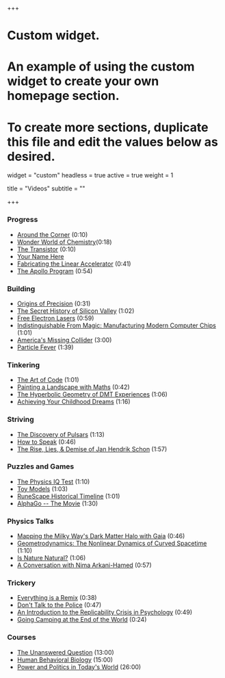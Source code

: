 +++
# Custom widget.
# An example of using the custom widget to create your own homepage section.
# To create more sections, duplicate this file and edit the values below as desired.
widget = "custom"
headless = true
active = true
weight = 1

title = "Videos"
subtitle = ""

+++

### Progress

- [Around the Corner](https://www.youtube.com/watch?v=yYAw79386WI) (0:10)
- [Wonder World of Chemistry](https://www.youtube.com/watch?v=IEQUVngOXmw)(0:18)
- [The Transistor](https://www.youtube.com/watch?v=V9xUQWo4vN0) (0:10)
- [Your Name Here](https://archive.org/details/YourName1960)
- [Fabricating the Linear Accelerator](https://www.youtube.com/watch?v=oMgMNlgkqIY) (0:41)
- [The Apollo Program](https://www.youtube.com/watch?v=55Jas5HrzcQ) (0:54)

### Building

- [Origins of Precision](https://www.youtube.com/watch?v=gNRnrn5DE58) (0:31)
- [The Secret History of Silicon Valley](https://www.youtube.com/watch?v=ZTC_RxWN_xo) (1:02)
- [Free Electron Lasers](https://www.youtube.com/watch?v=RKqof77pKBc) (0:59)
- [Indistinguishable From Magic: Manufacturing Modern Computer Chips](https://www.youtube.com/watch?v=NGFhc8R_uO4) (1:01)
- [America's Missing Collider](https://www.youtube.com/playlist?list=PLAB-wWbHL7VuBEeBo5mSxkLbxrX-KCxH8) (3:00)
- [Particle Fever](https://www.youtube.com/watch?v=MDDyOFvU4Pg) (1:39)

### Tinkering

- [The Art of Code](https://www.youtube.com/watch?v=6avJHaC3C2U) (1:01)
- [Painting a Landscape with Maths](https://www.youtube.com/watch?v=BFld4EBO2RE) (0:42)
- [The Hyperbolic Geometry of DMT Experiences](https://www.youtube.com/watch?v=loCBvaj4eSg) (1:06)
- [Achieving Your Childhood Dreams](https://www.youtube.com/watch?v=ji5_MqicxSo) (1:16)

### Striving

- [The Discovery of Pulsars](https://www.youtube.com/watch?v=ot1Ggv6YZyQ) (1:13)
- [How to Speak](https://vimeo.com/101543862) (0:46)
- [The Rise, Lies, & Demise of Jan Hendrik Schon](https://www.youtube.com/playlist?list=PLAB-wWbHL7Vsfl4PoQpNsGp61xaDDiZmh) (1:57)

### Puzzles and Games 

- [The Physics IQ Test](https://www.youtube.com/watch?v=kpcGlr62WHk) (1:10)
- [Toy Models](https://www.youtube.com/watch?v=2v3ANzWkPVI) (1:03)
- [RuneScape Historical Timeline](https://www.youtube.com/watch?v=2cORFYpwyic) (1:01)
- [AlphaGo -- The Movie](https://www.youtube.com/watch?v=WXuK6gekU1Y) (1:30)

### Physics Talks

- [Mapping the Milky Way's Dark Matter Halo with Gaia](https://www.youtube.com/watch?v=gSE0tpzvT9k) (0:46)
- [Geometrodynamics: The Nonlinear Dynamics of Curved Spacetime](https://www.youtube.com/watch?v=XD2HVoAK7es) (1:10)
- [Is Nature Natural?](https://www.youtube.com/watch?v=KSKk_shE9bg) (1:06)
- [A Conversation with Nima Arkani-Hamed](https://www.youtube.com/watch?v=h6_iJRY6nU4) (0:57)

### Trickery

- [Everything is a Remix](https://www.youtube.com/watch?v=nJPERZDfyWc) (0:38)
- [Don't Talk to the Police](https://www.youtube.com/watch?v=d-7o9xYp7eE) (0:47)
- [An Introduction to the Replicability Crisis in Psychology](https://www.youtube.com/watch?v=DQPEsUGpOWQ) (0:49)
- [Going Camping at the End of the World](https://www.youtube.com/watch?v=QynNpzqYt0Y) (0:24)

### Courses

- [The Unanswered Question](https://www.youtube.com/playlist?list=PLFjonLo8gYHIXC35K4Ujrbu6XHchNDCv9) (13:00)
- [Human Behavioral Biology](https://www.youtube.com/playlist?list=PL848F2368C90DDC3D) (15:00)
- [Power and Politics in Today's World](https://www.youtube.com/playlist?list=PLh9mgdi4rNeyViG2ar68jkgEi4y6doNZy) (26:00)
